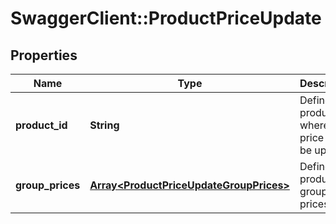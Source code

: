 # SwaggerClient::ProductPriceUpdate

## Properties
Name | Type | Description | Notes
------------ | ------------- | ------------- | -------------
**product_id** | **String** | Defines the product where the price has to be updated | 
**group_prices** | [**Array&lt;ProductPriceUpdateGroupPrices&gt;**](ProductPriceUpdateGroupPrices.md) | Defines product&#39;s group prices | [optional] 


